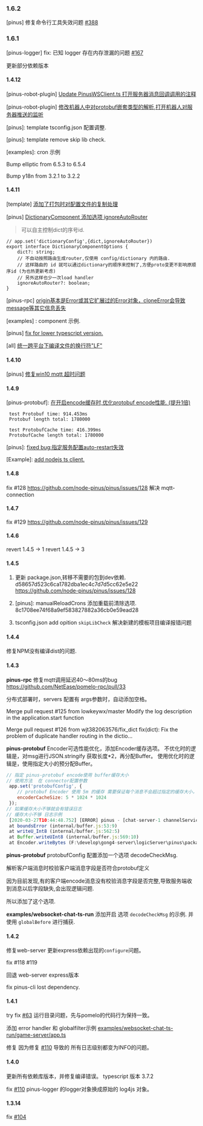 
### 1.6.2

[pinus] 修复命令行工具失效问题 [#388](https://github.com/node-pinus/pinus/issues/388)


### 1.6.1

[pinus-logger] fix: 已知 logger 存在内存泄漏的问题 [#167](https://github.com/node-pinus/pinus/issues/167)

更新部分依赖版本


#### 1.4.12

[pinus-robot-plugin] [Update PinusWSClient.ts 打开服务器消息回调调用的注释](https://github.com/node-pinus/pinus/issues/158)

[pinus-robot-plugin] [修改机器人中对protobuf嵌套类型的解析,打开机器人对服务器推送的监听](https://github.com/node-pinus/pinus/issues/159)

[pinus]: template tsconfig.json 配置调整.

[pinus]: template remove skip lib check.

[examples]: cron 示例

Bump elliptic from 6.5.3 to 6.5.4

Bump y18n from 3.2.1 to 3.2.2






#### 1.4.11 

[template] [添加了打包时对配置文件的复制处理](https://github.com/node-pinus/pinus/pull/138)

[pinus]  [DictionaryComponent 添加选项 ignoreAutoRouter](https://github.com/node-pinus/pinus/commit/780b0efa105d4b2438cd7c7a289dc0dc0e49541a)

> 可以自主控制dict的序号id.

```
// app.set('dictionaryConfig',{dict,ignoreAutoRouter})
export interface DictionaryComponentOptions {
    dict?: string;
    // 不自动按照路由生成router,仅使用 config/dictionary 内的路由.
    // 这样路由的 id 就可以通过dictionary的顺序来控制了,方便proto变更不影响原顺序id (为也热更新考虑)
    // 另外这样也少一次load handler
    ignoreAutoRouter?: boolean;
}
```


[pinus-rpc]  [origin基本是Error或其它扩展过的Error对象，cloneError会导致message等其它信息丢失](https://github.com/whtiehack/pinus/issues/141)

[examples] : component 示例.

[pinus] [fix for lower typescript version.](https://github.com/node-pinus/pinus/commit/9e54887cfd8c863d66b9c3ec23f9cfd5833211cf)

[all] [统一跨平台下编译文件的换行符"LF"](https://github.com/whtiehack/pinus/issues/152)




#### 1.4.10

[pinus] [修复win10 mqtt 超时问题](https://github.com/node-pinus/pinus/pull/137)


#### 1.4.9

[pinus-protobuf]: [在开启encode缓存时,优化protobuf encode性能. (提升1倍)](https://github.com/node-pinus/pinus/commit/721eda3437fdc1e704a426718776c72b073029d3)
```
 test Protobuf time: 914.453ms
 Protobuf length total: 1780000

 test ProtobufCache time: 416.399ms
 ProtobufCache length total: 1780000
```

[pinus]: [fixed bug:指定服务配置auto-restart失效](https://github.com/node-pinus/pinus/pull/132)   
 
[Example]:  [add nodejs ts client.](https://github.com/node-pinus/pinus/commit/bdcdc9bdbccdff6aeecfbfe8b18ec43f42228d76) 



#### 1.4.8

fix #128 https://github.com/node-pinus/pinus/issues/128  解决 mqtt-connection


#### 1.4.7

fix #129  https://github.com/node-pinus/pinus/issues/129

#### 1.4.6

revert 1.4.5 -> 1
revert 1.4.5 -> 3

#### 1.4.5

1. 更新 package.json,转移不需要的包到dev依赖. d58657d523c6ca1782dba1ec4c7d7d5cc62e5e22 https://github.com/node-pinus/pinus/issues/128

2. [pinus]: manualReloadCrons 添加重载前清除选项. 8c1708ee74f68a9ef583827882a36cb0e59ead28

3. tsconfig.json add opition `skipLibCheck` 解决新建的模板项目编译报错问题


#### 1.4.4

修复NPM没有编译dist的问题.

#### 1.4.3

**pinus-rpc** 修复mqtt调用延迟40～80ms的bug   https://github.com/NetEase/pomelo-rpc/pull/33

分布式部署时，servers 配置有 args参数时，自动添加空格。

Merge pull request #125 from lowkeywx/master
 Modify the log description in the application.start function

Merge pull request #126 from wjt382063576/fix_dict
 fix(dict): Fix the problem of duplicate handler routing in the dictio…


**pinus-protobuf** Encoder可选性能优化，添加Encoder缓存选项。
不优化时的逻辑是，对msg进行JSON.stringify 获取长度*2，再分配Buffer。
使用优化时的逻辑是，使用指定大小的预分配Buffer。

```js
// 指定 pinus-protobuf encode使用 buffer缓存大小
// 使用方法  在 connector配置参数
 app.set('protobufConfig', {
    // protobuf Encoder 使用 5m 的缓存 需要保证每个消息不会超过指定的缓存大小，超过了就会抛出异常
    encoderCacheSize: 5 * 1024 * 1024
 });
// 如果缓存大小不够就会有错误日志
// 缓存大小不够 日志示例
 [2020-03-27T10:44:48.752] [ERROR] pinus - [chat-server-1 channelService.js] [pushMessage] fail to dispatch msg to serverId: connector-server-1, err:RangeError [ERR_OUT_OF_RANGE]: The value of "offset" is out of range. It must be >= 0 and <= 0. Received 1
 at boundsError (internal/buffer.js:53:9)
 at writeU_Int8 (internal/buffer.js:562:5)
 at Buffer.writeUInt8 (internal/buffer.js:569:10)
 at Encoder.writeBytes (F:\develop\gong4-server\logicServer\pinus\packages\pinus-protobuf\lib\encoder.ts:195:20)

```


**pinus-protobuf** protobufConfig 配置添加一个选项 decodeCheckMsg.

解析客户端消息时校验客户端消息字段是否符合protobuf定义

因为目前发现,有的客户端encode消息没有校验消息字段是否完整,导致服务端收到消息以后字段缺失,会出现逻辑问题.

所以添加了这个选项.


**examples/websocket-chat-ts-run** 添加开启 选项 `decodeCheckMsg` 的示例. 并使用 `globalBefore` 进行捕获.


#### 1.4.2

修复web-server  更新express依赖出现的`configure`问题。

fix  #118  #119

回退 web-server express版本

fix pinus-cli lost dependency.



#### 1.4.1
try fix [#63](https://github.com/node-pinus/pinus/issues/65)  运行目录问题，先与pomelo的代码行为保持一致。

添加 error handler 和 globalfilter示例 [examples/websocket-chat-ts-run/game-server/app.ts](examples/websocket-chat-ts-run/game-server/app.ts)

修复 因为修复  [#110](https://github.com/node-pinus/pinus/issues/110) 导致的 所有日志级别都变为INFO的问题。 

#### 1.4.0

更新所有依赖库版本，并修复编译错误。
typescript 版本 3.7.2

fix [#110](https://github.com/node-pinus/pinus/issues/110)  pinus-logger 的logger对象换成原始的 log4js 对象。

#### 1.3.14

fix [#104](https://github.com/node-pinus/pinus/issues/104)

